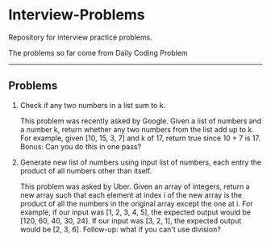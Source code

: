 # Interview-Problems
Repository for interview practice problems.

The problems so far come from Daily Coding Problem

___
## Problems
1. Check if any two numbers in a list sum to k.

    This problem was recently asked by Google.
    Given a list of numbers and a number k, return whether any two numbers from the list add up to k.
    For example, given [10, 15, 3, 7] and k of 17, return true since 10 + 7 is 17.
    Bonus: Can you do this in one pass?

2. Generate new list of numbers using input list of numbers, each entry the product of all numbers other than itself.

    This problem was asked by Uber.
    Given an array of integers, return a new array such that each element at index i of the new array is the product of all the numbers in the original array except the one at i.
    For example, if our input was [1, 2, 3, 4, 5], the expected output would be [120, 60, 40, 30, 24]. If our input was [3, 2, 1], the expected output would be [2, 3, 6].
    Follow-up: what if you can't use division?

